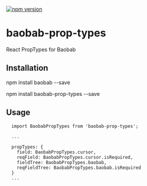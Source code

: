 [![npm version](https://badge.fury.io/js/baobab-prop-types.svg)](https://badge.fury.io/js/baobab-prop-types)

baobab-prop-types
=========

React PropTypes for Baobab


## Installation

  npm install baobab --save
    
  npm install baobab-prop-types --save

## Usage

```
  import BaobabPropTypes from 'baobab-prop-types';
  
  ...
  
  propTypes: {
    field: BaobabPropTypes.cursor,
    reqField: BaobabPropTypes.cursor.isRequired,
    fieldTree: BaobabPropTypes.baobab,
    reqFieldTree: BaobabPropTypes.baobab.isRequired
  }
  ...
```
